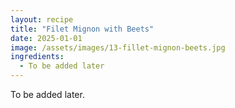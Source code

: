 ```yaml
---
layout: recipe
title: "Filet Mignon with Beets"
date: 2025-01-01
image: /assets/images/13-fillet-mignon-beets.jpg
ingredients:
  - To be added later
---
```


To be added later.